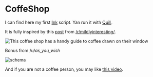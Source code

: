# CoffeShop

I can find here my first [Ink](https://github.com/inkle/ink) script. Yan run it with [Quill](http://jeejah.xyz/quill/).

It is fully inspired by this [post](https://redd.it/4j39bz) from [/r/mildlyinteresting/](https://www.reddit.com/r/mildlyinteresting/).

![This coffee shop has a handy guide to coffee drawn on their window](http://i.imgur.com/lgbOGAQ.jpg)

Bonus from /u/_as_you_wish_

![schema](http://i.imgur.com/1JTlC2J.jpg)

And if you are not a coffee person, you may like [this video](https://www.youtube.com/watch?v=FBI6RImkBho).
